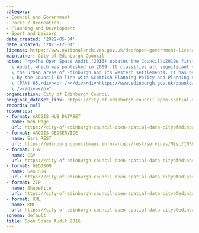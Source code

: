 ```yaml
---
category:
- Council and Government
- Parks / Recreation
- Planning and Development
- Sport and Leisure
date_created: '2022-05-04'
date_updated: '2023-12-01'
license: https://www.nationalarchives.gov.uk/doc/open-government-licence/version/3/
maintainer: City of Edinburgh Council
notes: "<p>The Open Space Audit (2016) updates the Council\u2019s first Open Space\
  \ Audit, which was published in 2009. It classifies all significant open space within\
  \ the urban areas of Edinburgh and its western settlements. It has been prepared\
  \ by the Council in line with Scottish Planning Policy and Planning Advice Note\
  \ (PAN) 65.<div><br /></div><div>https://www.edinburgh.gov.uk/downloads/file/22617/open-space-audit-2016<br\
  \ /></div></p>"
organization: City of Edinburgh Council
original_dataset_link: https://city-of-edinburgh-council-open-spatial-data-cityofedinburgh.hub.arcgis.com/maps/cityofedinburgh::open-space-audit-2016
records: null
resources:
- format: ARCGIS HUB DATASET
  name: Web Page
  url: https://city-of-edinburgh-council-open-spatial-data-cityofedinburgh.hub.arcgis.com/maps/cityofedinburgh::open-space-audit-2016
- format: ARCGIS GEOSERVICE
  name: Esri REST
  url: https://edinburghcouncilmaps.info/arcgis/rest/services/Misc/INSPIRE/MapServer/15
- format: CSV
  name: CSV
  url: https://city-of-edinburgh-council-open-spatial-data-cityofedinburgh.hub.arcgis.com/datasets/cityofedinburgh::open-space-audit-2016.csv?where=1=1&outSR=%7B%22latestWkid%22%3A27700%2C%22wkid%22%3A27700%7D
- format: GEOJSON
  name: GeoJSON
  url: https://city-of-edinburgh-council-open-spatial-data-cityofedinburgh.hub.arcgis.com/datasets/cityofedinburgh::open-space-audit-2016.geojson?where=1=1&outSR=%7B%22latestWkid%22%3A27700%2C%22wkid%22%3A27700%7D
- format: ZIP
  name: Shapefile
  url: https://city-of-edinburgh-council-open-spatial-data-cityofedinburgh.hub.arcgis.com/datasets/cityofedinburgh::open-space-audit-2016.zip?where=1=1&outSR=%7B%22latestWkid%22%3A27700%2C%22wkid%22%3A27700%7D
- format: KML
  name: KML
  url: https://city-of-edinburgh-council-open-spatial-data-cityofedinburgh.hub.arcgis.com/datasets/cityofedinburgh::open-space-audit-2016.kml?where=1=1&outSR=%7B%22latestWkid%22%3A27700%2C%22wkid%22%3A27700%7D
schema: default
title: Open Space Audit 2016
---
```

